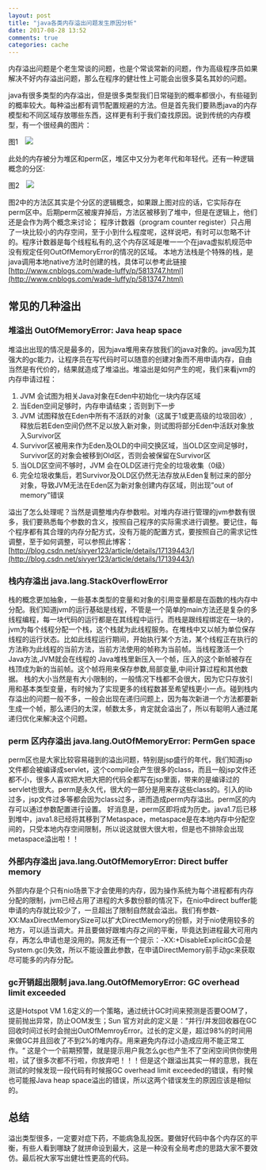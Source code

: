 ```yaml
---
layout: post
title: "java各类内存溢出问题发生原因分析"
date: 2017-08-28 13:52
comments: true
categories: cache
---
```


内存溢出问题是个老生常谈的问题，也是个常谈常新的问题，作为高级程序员如果解决不好内存溢出问题，那么在程序的健壮性上可能会出很多莫名其妙的问题。

java有很多类型的内存溢出，但是很多类型我们日常碰到的概率都很小，有些碰到的概率较大。每种溢出都有调节配置规避的方法。但是首先我们要熟悉java的内存模型和不同区域存放哪些东西，这样更有利于我们查找原因。说到传统的内存模型，有一个很经典的图片：

图1
<img src="http://my.csdn.net/uploads/201205/05/1336185361_6442.png" style="margin:0px 10px;">

此处的内存被分为堆区和perm区，堆区中又分为老年代和年轻代。还有一种逻辑概念的分区:

图2
<img src="http://www.thomasyoung.cn/media/img/002RSgYjgy70Bv9xr9Ob4&690.jpg" style="margin:0px 10px;">

图2中的方法区其实是个分区的逻辑概念，如果跟上图对应的话，它实际存在perm区中。后期perm区被废弃掉后，方法区被移到了堆中，但是在逻辑上，他们还是会作为两个概念来讨论；
程序计数器（program counter register）只占用了一块比较小的内存空间，至于小到什么程度呢，这样说吧，有时可以忽略不计的。程序计数器是每个线程私有的,这个内存区域是唯一一个在java虚拟机规范中没有规定任何OutOfMemoryError的情况的区域。
本地方法栈是个特殊的栈，是java调用本地native方法时创建的栈，具体可以参考此链接[http://www.cnblogs.com/wade-luffy/p/5813747.html](http://www.cnblogs.com/wade-luffy/p/5813747.html)

## 常见的几种溢出

### 堆溢出 OutOfMemoryError: Java heap space

堆溢出出现的情况是最多的，因为java堆用来存放我们的java对象的。java因为其强大的gc能力，让程序员在写代码时可以随意的创建对象而不用申请内存，自由当然是有代价的，结果就造成了堆溢出。堆溢出是如何产生的呢，我们来看jvm的内存申请过程：

1. JVM 会试图为相关Java对象在Eden中初始化一块内存区域
1. 当Eden空间足够时，内存申请结束；否则到下一步
1. JVM 试图释放在Eden中所有不活跃的对象（这属于1或更高级的垃圾回收）,释放后若Eden空间仍然不足以放入新对象，则试图将部分Eden中活跃对象放入Survivor区
1. Survivor区被用来作为Eden及OLD的中间交换区域，当OLD区空间足够时，Survivor区的对象会被移到Old区，否则会被保留在Survivor区
1. 当OLD区空间不够时，JVM 会在OLD区进行完全的垃圾收集（0级）
1. 完全垃圾收集后，若Survivor及OLD区仍然无法存放从Eden复制过来的部分对象，导致JVM无法在Eden区为新对象创建内存区域，则出现”out of memory”错误

溢出了怎么处理呢？当然是调整堆内存参数啦。对堆内存进行管理的jvm参数有很多，我们要熟悉每个参数的含义，按照自己程序的实际需求进行调整。要记住，每个程序都有其合理的内存分配方式，没有万能的配置方式，要按照自己的需求记性调整，至于如何调整，可以参照此博客：[http://blog.csdn.net/sivyer123/article/details/17139443/](http://blog.csdn.net/sivyer123/article/details/17139443/)

### 栈内存溢出 java.lang.StackOverflowError

栈的概念更加抽象，一些基本类型的变量和对象的引用变量都是在函数的栈内存中分配。我们知道jvm的运行基础是线程，不管是一个简单的main方法还是复杂的多线程编程，每一块代码的运行都是在其线程中运行。而栈是跟线程绑定在一块的，jvm为每个线程分配一个栈，这个栈就为此线程服务。在堆栈中又以帧为单位保存线程的运行状态。比如此线程运行期间，开始执行某个方法，某个线程正在执行的方法称为此线程的当前方法，当前方法使用的帧称为当前帧。当线程激活一个Java方法,JVM就会在线程的 Java堆栈里新压入一个帧，压入的这个新帧被存在栈顶成为新的当前帧。这个帧将用来保存参数,局部变量,中间计算过程和其他数据。
栈的大小当然是有大小限制的，一般情况下栈都不会很大，因为它只存放引用和基本类型变量，有时候为了实现更多的线程数甚至希望栈更小一点。碰到栈内存溢出的问题一般不多，一般会出现在递归问题上，因为每次新进一个方法都要新生成一个帧，那么递归的太深，帧数太多，肯定就会溢出了，所以有聪明人通过尾递归优化来解决这个问题。

### perm 区内存溢出 java.lang.OutOfMemoryError: PermGen space

perm区也是大家比较容易碰到的溢出问题，特别是jsp盛行的年代，我们知道jsp文件都会被编译成servlet，这个compile会产生很多的class，而且一般jsp文件还都不小，很多人喜欢把大把大把的代码全都写在jsp里面，带来的是编译过的servlet也很大。perm是永久代，很大的一部分是用来存这些class的。引入的lib过多，jsp文件过多等都会因为class过多，进而造成perm内存溢出。perm区的内存可以通过参数配置进行设置。
好消息是，perm区即将成为历史。java1.7后已移到堆中，java1.8已经将其移到了Metaspace，metaspace是在本地内存中分配空间的，只受本地内存空间限制，所以说这就很大很大啦，但是也不排除会出现metaspace溢出啦！！

###  外部内存溢出 java.lang.OutOfMemoryError: Direct buffer memory

外部内存是个只有nio场景下才会使用的内存，因为操作系统为每个进程都有内存分配的限制，jvm已经占用了进程的大多数份额的情况下，在nio中direct buffer能申请的内存就比较少了，一旦超出了限制自然就会溢出。我们有参数-XX:MaxDirectMemorySize可以扩大DirectMemory的份额，对于nio使用较多的地方，可以适当调大。并且要做好跟堆内存之间的平衡，毕竟达到进程最大可用内存，再怎么申请也是没用的。网友还有一个提示：-XX:+DisableExplicitGC会是System.gc()失效，所以不能设置此参数，在申请DirectMemory前手动gc来获取尽可能多的内存分配。

### gc开销超出限制 java.lang.OutOfMemoryError: GC overhead limit exceeded

这是Hotspot VM 1.6定义的一个策略，通过统计GC时间来预测是否要OOM了，提前抛出异常，防止OOM发生；Sun 官方对此的定义是：“并行/并发回收器在GC回收时间过长时会抛出OutOfMemroyError。过长的定义是，超过98%的时间用来做GC并且回收了不到2%的堆内存。用来避免内存过小造成应用不能正常工作。“ 这是个一个前期预警，就是提示用户我怎么gc也产生不了空闲空间供你使用啦，试了很多次都不行啦，你放弃吧！！！但是这个跟溢出其实一样的意思，我在测试的时候发现一段代码有时候报GC overhead limit exceeded的错误，有时候也可能报Java heap space溢出的错误，所以这两个错误发生的原因应该是相似的。

## 总结

溢出类型很多，一定要对症下药，不能病急乱投医。要做好代码中各个内存区的平衡，有些人看到哪缺了就拼命设到最大，这是一种没有全局考虑的思路大家不要效仿。最后祝大家写出健壮性更高的代码。